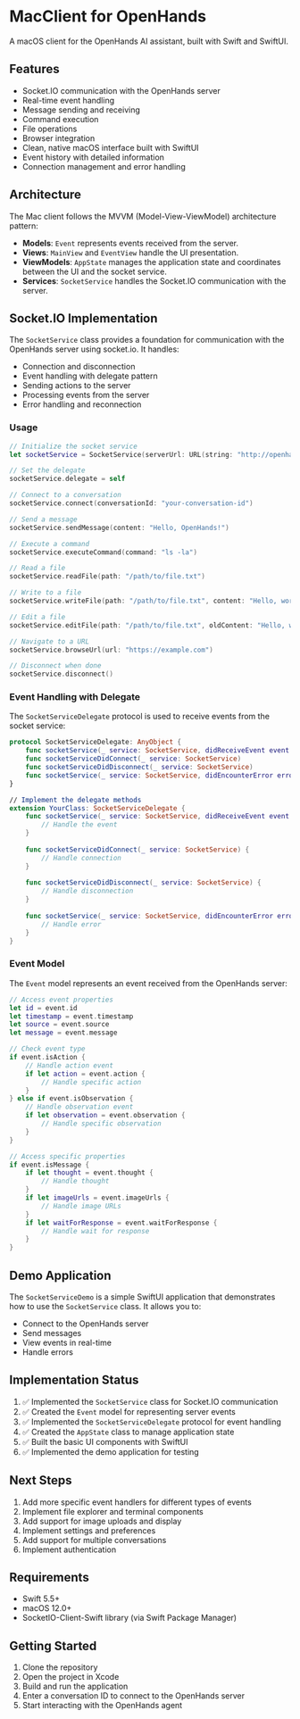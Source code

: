 # MacClient for OpenHands

A macOS client for the OpenHands AI assistant, built with Swift and SwiftUI.

## Features

- Socket.IO communication with the OpenHands server
- Real-time event handling
- Message sending and receiving
- Command execution
- File operations
- Browser integration
- Clean, native macOS interface built with SwiftUI
- Event history with detailed information
- Connection management and error handling

## Architecture

The Mac client follows the MVVM (Model-View-ViewModel) architecture pattern:

- **Models**: `Event` represents events received from the server.
- **Views**: `MainView` and `EventView` handle the UI presentation.
- **ViewModels**: `AppState` manages the application state and coordinates between the UI and the socket service.
- **Services**: `SocketService` handles the Socket.IO communication with the server.

## Socket.IO Implementation

The `SocketService` class provides a foundation for communication with the OpenHands server using socket.io. It handles:

- Connection and disconnection
- Event handling with delegate pattern
- Sending actions to the server
- Processing events from the server
- Error handling and reconnection

### Usage

```swift
// Initialize the socket service
let socketService = SocketService(serverUrl: URL(string: "http://openhands-server:3000")!)

// Set the delegate
socketService.delegate = self

// Connect to a conversation
socketService.connect(conversationId: "your-conversation-id")

// Send a message
socketService.sendMessage(content: "Hello, OpenHands!")

// Execute a command
socketService.executeCommand(command: "ls -la")

// Read a file
socketService.readFile(path: "/path/to/file.txt")

// Write to a file
socketService.writeFile(path: "/path/to/file.txt", content: "Hello, world!")

// Edit a file
socketService.editFile(path: "/path/to/file.txt", oldContent: "Hello, world!", newContent: "Hello, OpenHands!")

// Navigate to a URL
socketService.browseUrl(url: "https://example.com")

// Disconnect when done
socketService.disconnect()
```

### Event Handling with Delegate

The `SocketServiceDelegate` protocol is used to receive events from the socket service:

```swift
protocol SocketServiceDelegate: AnyObject {
    func socketService(_ service: SocketService, didReceiveEvent event: Event)
    func socketServiceDidConnect(_ service: SocketService)
    func socketServiceDidDisconnect(_ service: SocketService)
    func socketService(_ service: SocketService, didEncounterError error: Error)
}

// Implement the delegate methods
extension YourClass: SocketServiceDelegate {
    func socketService(_ service: SocketService, didReceiveEvent event: Event) {
        // Handle the event
    }
    
    func socketServiceDidConnect(_ service: SocketService) {
        // Handle connection
    }
    
    func socketServiceDidDisconnect(_ service: SocketService) {
        // Handle disconnection
    }
    
    func socketService(_ service: SocketService, didEncounterError error: Error) {
        // Handle error
    }
}
```

### Event Model

The `Event` model represents an event received from the OpenHands server:

```swift
// Access event properties
let id = event.id
let timestamp = event.timestamp
let source = event.source
let message = event.message

// Check event type
if event.isAction {
    // Handle action event
    if let action = event.action {
        // Handle specific action
    }
} else if event.isObservation {
    // Handle observation event
    if let observation = event.observation {
        // Handle specific observation
    }
}

// Access specific properties
if event.isMessage {
    if let thought = event.thought {
        // Handle thought
    }
    if let imageUrls = event.imageUrls {
        // Handle image URLs
    }
    if let waitForResponse = event.waitForResponse {
        // Handle wait for response
    }
}
```

## Demo Application

The `SocketServiceDemo` is a simple SwiftUI application that demonstrates how to use the `SocketService` class. It allows you to:

- Connect to the OpenHands server
- Send messages
- View events in real-time
- Handle errors

## Implementation Status

1. ✅ Implemented the `SocketService` class for Socket.IO communication
2. ✅ Created the `Event` model for representing server events
3. ✅ Implemented the `SocketServiceDelegate` protocol for event handling
4. ✅ Created the `AppState` class to manage application state
5. ✅ Built the basic UI components with SwiftUI
6. ✅ Implemented the demo application for testing

## Next Steps

1. Add more specific event handlers for different types of events
2. Implement file explorer and terminal components
3. Add support for image uploads and display
4. Implement settings and preferences
5. Add support for multiple conversations
6. Implement authentication

## Requirements

- Swift 5.5+
- macOS 12.0+
- SocketIO-Client-Swift library (via Swift Package Manager)

## Getting Started

1. Clone the repository
2. Open the project in Xcode
3. Build and run the application
4. Enter a conversation ID to connect to the OpenHands server
5. Start interacting with the OpenHands agent